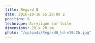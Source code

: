```yaml
---
title: Regard 8
date: 2016-10-16 15:20:00 Z
position: 0
technique: Acrylique sur toile
dimensions: 20 x 20 cm
photo: "/uploads/Regard8_hd-e19c2b.jpg"
---
```


